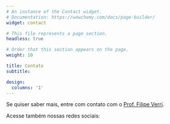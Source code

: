 ```yaml
---
# An instance of the Contact widget.
# Documentation: https://wowchemy.com/docs/page-builder/
widget: contact

# This file represents a page section.
headless: true

# Order that this section appears on the page.
weight: 10

title: Contato
subtitle:

design:
  columns: '1'
---
```


Se quiser saber mais, entre com contato com o [Prof. Filipe Verri](mailto:verri@ita.br).

Acesse também nossas redes sociais:
